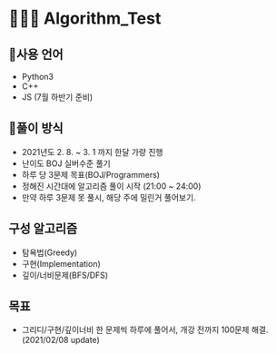 # 👨🏻‍💻 Algorithm_Test

## 🔨사용 언어
- Python3
- C++ 
- JS (7월 하반기 준비)

## 💬풀이 방식
- 2021년도 2. 8. ~ 3. 1 까지 한달 가량 진행
- 난이도 BOJ 실버수준 풀기
- 하루 당 3문제 목표(BOJ/Programmers)
- 정해진 시간대에 알고리즘 풀이 시작 (21:00 ~ 24:00)
- 만약 하루 3문제 못 풀시, 해당 주에 밀린거 풀어보기.

## 구성 알고리즘
- 탐욕법(Greedy)
- 구현(Implementation)
- 깊이/너비문제(BFS/DFS)

## 목표
- 그리디/구현/깊이너비 한 문제씩 하루에 풀어서, 개강 전까지 100문제 해결.(2021/02/08 update)
